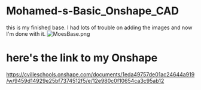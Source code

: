 # Mohamed-s-Basic_Onshape_CAD
 this is my finished base. I had lots of trouble on adding the images and now I'm done with it.
![MoesBase.png](images/images/Screenshot.png)
# here's the link to my Onshape
https://cvilleschools.onshape.com/documents/1eda49757de01ac24644a919/w/9459d14929e25bf7374512f5/e/12e980c0f10654ca3c95ab12
